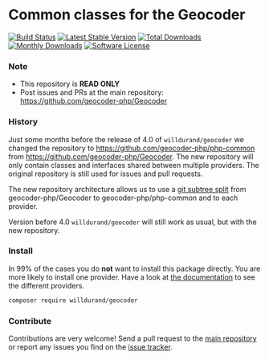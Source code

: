 # Common classes for the Geocoder
[![Build Status](https://travis-ci.org/geocoder-php/php-common.svg?branch=master)](http://travis-ci.org/geocoder-php/php-common)
[![Latest Stable Version](https://poser.pugx.org/willdurand/geocoder/v/stable)](https://packagist.org/packages/willdurand/geocoder)
[![Total Downloads](https://poser.pugx.org/willdurand/geocoder/downloads)](https://packagist.org/packages/willdurand/geocoder)
[![Monthly Downloads](https://poser.pugx.org/willdurand/geocoder/d/monthly.png)](https://packagist.org/packages/willdurand/geocoder)
[![Software License](https://img.shields.io/badge/license-MIT-brightgreen.svg?style=flat-square)](LICENSE)

### Note

* This repository is **READ ONLY**
* Post issues and PRs at the main repository: https://github.com/geocoder-php/Geocoder

### History

Just some months before the release of 4.0 of `willdurand/geocoder` we changed the repository to https://github.com/geocoder-php/php-common
from https://github.com/geocoder-php/Geocoder. The new repository will only contain classes and interfaces shared between 
multiple providers. The original repository is still used for issues and pull requests. 

The new repository architecture allows us to use a [git subtree split](www.subtreesplit.com) from geocoder-php/Geocoder
to geocoder-php/php-common and to each provider. 

Version before 4.0 `willdurand/geocoder` will still work as usual, but with the new repository. 


### Install

In 99% of the cases you do **not** want to install this package directly. You are more likely to install one provider. 
Have a look at [the documentation](https://github.com/geocoder-php/Geocoder) to see the different providers. 

```bash
composer require willdurand/geocoder
```

### Contribute

Contributions are very welcome! Send a pull request to the [main repository](https://github.com/geocoder-php/Geocoder) or 
report any issues you find on the [issue tracker](https://github.com/geocoder-php/Geocoder/issues).
